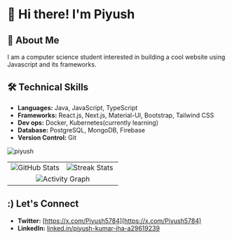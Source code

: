 # 👋 Hi there! I'm Piyush 

## 💫 About Me 
I am a computer science student interested in building a cool website using Javascript and its frameworks. 


## 🛠️ Technical Skills   

- **Languages:** Java, JavaScript, TypeScript
- **Frameworks:** React.js, Next.js, Material-UI, Bootstrap, Tailwind CSS
- **Dev ops:** Docker, Kubernetes(currently learning)
- **Database:** PostgreSQL, MongoDB, Firebase
- **Version Control:** Git

<p align="left"> <img src="https://komarev.com/ghpvc/?username=piyush5784&label=Profile%20views&color=0e75b6&style=flat" alt="piyush" /> </p>


<table>
  <tr>
    <td width="50%">
      <img src="https://github-readme-stats.vercel.app/api?username=piyush5784&show_icons=true&theme=radical&hide_border=true" alt="GitHub Stats" />
    </td>
    <td width="50%">
      <picture>
        <source 
          media="(prefers-color-scheme: dark)" 
          srcset="https://github-readme-streak-stats-ranit.vercel.app?user=piyush5784&theme=radical&hide_border=true&card_width=495" 
        />
        <source 
          media="(prefers-color-scheme: light)" 
          srcset="https://github-readme-streak-stats-ranit.vercel.app?user=piyush5784&theme=default&card_width=495" 
        />
        <img 
          src="https://github-readme-streak-stats-ranit.vercel.app?user=piyush5784&theme=radical&hide_border=true&card_width=495" 
          alt="Streak Stats"
        />
      </picture>
    </td>
  </tr>
  <tr>
    <td colspan="2" align="center">
      <img src="https://github-readme-activity-graph.vercel.app/graph?username=piyush5784&bg_color=0d1117&color=8a8a8a&line=01b750&point=00b324&area=true&hide_border=true)](https://github.com/ashutosh00710/github-readme-activity-graph" alt="Activity Graph" />
    </td>
  </tr>
</table>



## :) Let's Connect

- **Twitter:** [https://x.com/Piyush5784](https://x.com/Piyush5784)
- **LinkedIn:** [linked.in/piyush-kumar-jha-a29619239](https://www.linkedin.com/in/piyush-kumar-jha-a29619239/)

